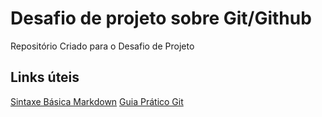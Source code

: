 # Desafio de projeto sobre Git/Github
Repositório Criado para o Desafio de Projeto

## Links úteis
[Sintaxe  Básica Markdown](https://docs.pipz.com/central-de-ajuda/learning-center/guia-basico-de-markdown#open)
[Guia Prático Git](https://rogerdudler.github.io/git-guide/index.pt_BR.html)
